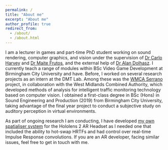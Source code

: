```yaml
---
permalink: /
title: "About me"
excerpt: "About me"
author_profile: true
redirect_from: 
  - /about/
  - /about.html
---
```


<!-- Use it like any other HTML element -->

I am a lecturer in games and part-time PhD student working on sound rendering, computer graphics, and vision under the supervision of [Dr Carlo Harvey](https://www.bcu.ac.uk/computing/about-us/our-staff/carlo-harvey) and [Dr Maite Frutos](https://www.bcu.ac.uk/computing/about-us/our-staff/dr-maite-frutos-pascual), and the external help of [Dr Alan Dolhasz](https://www.linkedin.com/in/dolhasz/?originalSubdomain=uk).
I currently teach a range of modules within BSc Video Game Development at Birmingham City University and have. Before, I worked on several research projects as an intern at the DMT Lab. Among these was the [WMCA Serrano](https://www.bcu.ac.uk/computing/research/digital-media-technology/research-projects/a-vision-based-system-for-road-traffic-monitoring) project, in collaboration with the West Midlands Combined Authority, which developed methods of analysis for intelligent traffic monitoring technology based on computer vision. I obtained a first-class degree in BSc (Hons) in Sound Engineering and Production (2019) from Birmingham City University, taking advantage of the final year project to conduct a subjective study on auditory perception in virtual environments.

As part of ongoing research I am conducting, I have developed [my own spatialiser system](https://github.com/MattXV/DSPToolbox) for the Hololens 2 AR Headset as I needed one that included the ability to hot-swap HRTFs and had control over real-time Impulse Response convolutions. If you are an AR developer, facing similar issues, feel free to get in touch with me.

